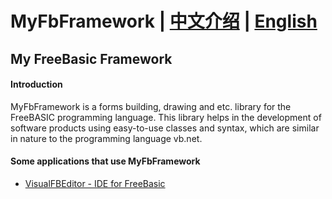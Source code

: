# MyFbFramework | <a href="README_CN.md">中文介绍</a> | <a href="README.md">English</a>

## My FreeBasic Framework



#### Introduction

MyFbFramework is a forms building, drawing and etc. library for the FreeBASIC programming language. This library helps in the development of software products using easy-to-use classes and syntax, which are similar in nature to the programming language vb.net.

#### Some applications that use MyFbFramework
* [VisualFBEditor - IDE for FreeBasic](https://github.com/XusinboyBekchanov/VisualFBEditor)
